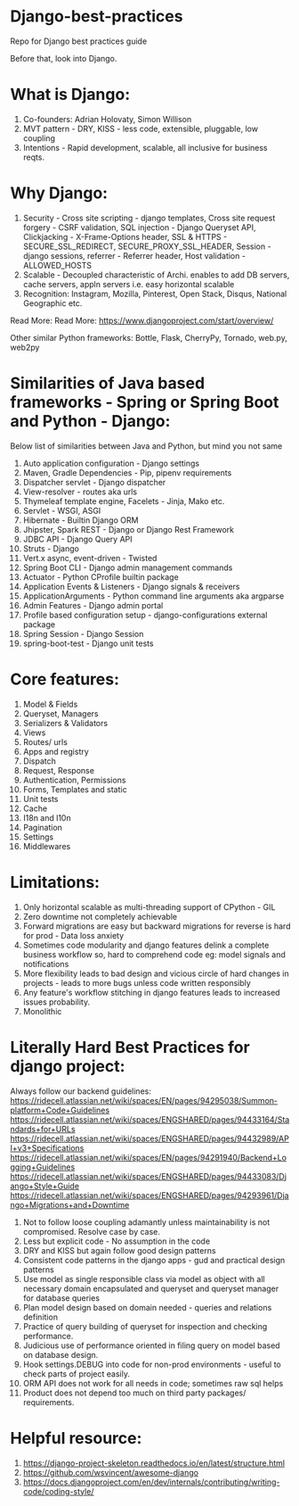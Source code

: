 # Django-best-practices
Repo for Django best practices guide

Before that, look into Django.

# What is Django:
1. Co-founders: Adrian Holovaty, Simon Willison
2. MVT pattern - DRY, KISS - less code, extensible, pluggable, low coupling
3. Intentions - Rapid development, scalable, all inclusive for business reqts.

# Why Django:
 1. Security - 
    Cross site scripting - django templates, 
    Cross site request forgery - CSRF validation, 
    SQL injection - Django Queryset API,
    Clickjacking - X-Frame-Options header,
    SSL & HTTPS - SECURE_SSL_REDIRECT, SECURE_PROXY_SSL_HEADER,
    Session - django sessions,
    referrer - Referrer header,
    Host validation - ALLOWED_HOSTS
 2. Scalable -
    Decoupled characteristic of Archi. enables to add DB servers, cache servers, appln servers
    i.e. easy horizontal scalable
 3. Recognition: Instagram, Mozilla, Pinterest, Open Stack, Disqus, National Geographic etc.
 
 
 Read More: Read More: https://www.djangoproject.com/start/overview/
 
 Other similar Python frameworks: Bottle, Flask, CherryPy, Tornado, web.py, web2py
 
 # Similarities of Java based frameworks - Spring or Spring Boot and Python - Django:
 Below list of similarities between Java and Python, but mind you not same
 1. Auto application configuration - Django settings
 2. Maven, Gradle Dependencies - Pip, pipenv requirements
 3. Dispatcher servlet - Django dispatcher
 4. View-resolver - routes aka urls
 5. Thymeleaf template engine, Facelets - Jinja, Mako etc.
 6. Servlet - WSGI, ASGI
 7. Hibernate - Builtin Django ORM
 8. Jhipster, Spark REST - Django or Django Rest Framework
 9. JDBC API - Django Query API
 10. Struts - Django
 11. Vert.x async, event-driven - Twisted
 12. Spring Boot CLI - Django admin management commands
 13. Actuator - Python CProfile builtin package
 14. Application Events & Listeners - Django signals & receivers
 15. ApplicationArguments - Python command line arguments aka argparse
 16. Admin Features - Django admin portal
 17. Profile based configuration setup - django-configurations external package
 18. Spring Session - Django Session
 19. spring-boot-test - Django unit tests
 

 # Core features:
 1. Model & Fields
 2. Queryset, Managers
 3. Serializers & Validators
 4. Views
 5. Routes/ urls
 6. Apps and registry
 7. Dispatch
 8. Request, Response
 9. Authentication, Permissions
 10. Forms, Templates and static
 11. Unit tests
 12. Cache
 13. I18n and l10n
 14. Pagination
 15. Settings
 16. Middlewares
 

 
 # Limitations:
 1. Only horizontal scalable as multi-threading support of CPython - GIL
 2. Zero downtime not completely achievable
 3. Forward migrations are easy but backward migrations for reverse is hard for prod - Data loss anxiety
 4. Sometimes code modularity and django features delink a complete business workflow so, hard to comprehend code
 eg: model signals and notifications
 5. More flexibility leads to bad design and vicious circle of hard changes in projects - leads to more bugs unless code written responsibly
 6. Any feature's workflow stitching in django features leads to increased issues probability.
 7. Monolithic
 
 
 # Literally Hard Best Practices for django project:
 Always follow our backend guidelines: 
 https://ridecell.atlassian.net/wiki/spaces/EN/pages/94295038/Summon-platform+Code+Guidelines
 https://ridecell.atlassian.net/wiki/spaces/ENGSHARED/pages/94433164/Standards+for+URLs
 https://ridecell.atlassian.net/wiki/spaces/ENGSHARED/pages/94432989/API+v3+Specifications
 https://ridecell.atlassian.net/wiki/spaces/EN/pages/94291940/Backend+Logging+Guidelines
 https://ridecell.atlassian.net/wiki/spaces/ENGSHARED/pages/94433083/Django+Style+Guide
 https://ridecell.atlassian.net/wiki/spaces/ENGSHARED/pages/94293961/Django+Migrations+and+Downtime
 
 1. Not to follow loose coupling adamantly unless maintainability is not compromised. Resolve case by case.
 2. Less but explicit code - No assumption in the code
 3. DRY and KISS but again follow good design patterns
 4. Consistent code patterns in the django apps - gud and practical design patterns
 5. Use model as single responsible class via model as object with all necessary domain encapsulated and 
 queryset and queryset manager for database queries
 6. Plan model design based on domain needed - queries and relations definition
 7. Practice of query building of queryset for inspection and checking performance.
 8. Judicious use of performance oriented in filing query on model based on database design.
 9. Hook settings.DEBUG into code for non-prod environments - useful to check parts of project easily.
 10. ORM API does not work for all needs in code; sometimes raw sql helps
 11. Product does not depend too much on third party packages/ requirements.
 
 # Helpful resource:
 1. https://django-project-skeleton.readthedocs.io/en/latest/structure.html
 2. https://github.com/wsvincent/awesome-django
 3. https://docs.djangoproject.com/en/dev/internals/contributing/writing-code/coding-style/